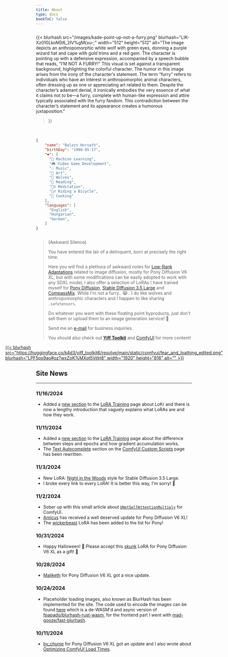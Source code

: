 ```yaml
---
title: About
type: docs
bookToC: false
---
```


<!-- markdownlint-disable MD009 MD025 MD033 -->

<div style="display: flex; flex-wrap: wrap; justify-content: space-between; gap: 20px;">
  <div style="flex: 1 1 300px; min-width: 0;">

{{< blurhash
    src="/images/kade-point-up-not-a-furry.png"
    blurhash="LIK-Xz010LkoM|t6_2IV%gM{xu-;"
    width="512"
    height="512"
    alt="The image depicts an anthropomorphic white wolf with green eyes, donning a purple wizard hat and cape with gold trims and a red gem. The character is pointing up with a defensive expression, accompanied by a speech bubble that reads, “I’M NOT A FURRY!” This visual is set against a transparent background, highlighting the colorful character. The humor in this image arises from the irony of the character’s statement. The term “furry” refers to individuals who have an interest in anthropomorphic animal characters, often dressing up as one or appreciating art related to them. Despite the character’s adamant denial, it ironically embodies the very essence of what it claims not to be—a furry, complete with human-like expression and attire typically associated with the furry fandom. This contradiction between the character’s statement and its appearance creates a humorous juxtaposition."
>}}

  </div>
  <div style="flex: 1 1 300px; min-width: 0;">

```json
{
    "name": "Balazs Horvath",
    "birthDay": "1990-05-17",
    "❤️": [
      "🧠 Machine Learning",
      "🎮 Video Game Development",
      "🎶 Music",
      "🎨 Art",
      "🐺 Wolves",
      "📖 Reading",
      "🧘‍♀️ Meditation",
      "🚴‍♂️ Riding a Bicycle",
      "🧁 Cooking"
    ],
    "languages": [
      "English",
      "Hungarian",
      "German",
    ]
}
```

  </div>
</div>

> (Awkward Silence)
>
> You have entered the lair of a delinquent, born at precisely the right time.
>
> Here you will find a plethora of awkward notes for [Low-Rank Adaptations](/docs/yiff_toolkit/lora_training/) related to image diffusion, mostly for Pony Diffusion V6 XL, but with some modifications can be easily adopted to work with any SDXL model, I also offer a selection of LoRAs I have trained myself for [Pony Diffusion](/docs/yiff_toolkit/loras/ponyxlv6/), [Stable Diffusion 3.5 Large](/docs/yiff_toolkit/loras/3.5-large/) and [CompassMix](/docs/yiff_toolkit/loras/compassmix). While I'm not a furry.. 😹.. I do like wolves and anthropomorphic characters and I happen to like sharing `.safetensors`.
> 
> Do whatever you want with these floating point byproducts, just don't sell them or upload them to an image generation service! 🐺
> 
> Send me an [e-mail](mailto:acsipont@gmail.com) for business inquiries.
> 
> You should also check out **[Yiff Toolkit](/docs/yiff_toolkit)** and [ComfyUI](/docs/comfyui) for more content!

<div style="display: flex; justify-content: center;">
  <a href="/docs/yiff_toolkit">
{{< blurhash
    src="https://huggingface.co/k4d3/yiff_toolkit6/resolve/main/static/comfyui/fear_and_loathing_edited.png"
    blurhash="LPF5ps9ao#oz?wxZoK%MXot5V@t8"
    width="1920"
    height="816"
    alt=""
>}}
  </a>
</div>

<div id="quote-container"></div>

<script src="js/quotes.js"></script>

## Site News

---

### 11/16/2024

- Added a [new section](/docs/yiff_toolkit/lora_training/#lokr) to the [LoRA Training](/docs/yiff_toolkit/lora_training/) page about LoKr and there is now a lengthy introduction that vaguely explains what LoRAs are and how they work.

### 11/11/2024

- Added a [new section](/docs/yiff_toolkit/lora_training/#steps-vs-epochs) to the [LoRA Training](/docs/yiff_toolkit/lora_training/) page about the difference between steps and epochs and how gradient accumulation works.
- The [Text Autocomplete](/docs/yiff_toolkit/comfyui/custom_nodes/ComfyUI-Custom-Scripts/#text-autocomplete) section on the [ComfyUI Custom Scripts](/docs/yiff_toolkit/comfyui/custom_nodes/ComfyUI-Custom-Scripts/) page has been rewritten.

### 11/3/2024

- New LoRA: [Night in the Woods](/docs/yiff_toolkit/loras/3.5-large/styles/nitw) style for Stable Diffusion 3.5 Large.
- I broke every link to every LoRA! It is better this way, I'm sorry! 🐺

### 11/2/2024

- Sober up with this small article about [`UNetSelfAttentionMultiply`](/docs/yiff_toolkit/comfyui/UNetSelfAttentionMultiply) for ComfyUI.
- [Amicus](/docs/yiff_toolkit/loras/ponyxlv6/characters/amicus) has received a well deserved update for Pony Diffusion V6 XL!
- The [wickerbeast](/docs/yiff_toolkit/loras/ponyxlv6/characters/wickerbeast) LoRA has been added to the list for Pony!

### 10/31/2024

- Happy Halloween! 🎃 Please accept this [skunk](/docs/yiff_toolkit/loras/ponyxlv6/characters/skunk) LoRA for Pony Diffusion V6 XL as a gift! 🦨

### 10/28/2024

- [Maliketh](/docs/yiff_toolkit/loras/ponyxlv6/characters/maliketh) for Pony Diffusion V6 XL got a nice update.

### 10/24/2024

- Placeholder loading images, also known as BlurHash has been implemented for the site. The code used to encode the images can be found [here](https://github.com/ka-de/blurhash) which is a de-WASM'd and async version of [fpapado/blurhash-rust-wasm](https://github.com/fpapado/blurhash-rust-wasm), for the frontend part I went with [mad-gooze/fast-blurhash](https://github.com/mad-gooze/fast-blurhash).

### 10/11/2024

- [by_chunie](/docs/yiff_toolkit/loras/ponyxlv6/styles/by_chunie) for Pony Diffusion V6 XL got an update and I also wrote about [Optimizing ComfyUI Load Times](/docs/yiff_toolkit/comfyui/Optimizing-ComfyUI-Load-Times).

